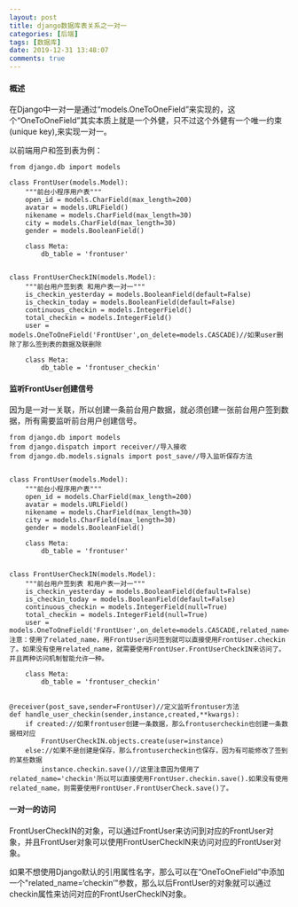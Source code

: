 ```yaml
---
layout: post
title: django数据库表关系之一对一
categories: [后端]
tags: [数据库]
date: 2019-12-31 13:48:07
comments: true
---
```



#### 概述

在Django中一对一是通过“models.OneToOneField”来实现的，这个“OneToOneField”其实本质上就是一个外健，只不过这个外健有一个唯一约束(unique key),来实现一对一。

以前端用户和签到表为例：

```
from django.db import models

class FrontUser(models.Model):
    """前台小程序用户表"""
    open_id = models.CharField(max_length=200)
    avatar = models.URLField()
    nikename = models.CharField(max_length=30)
    city = models.CharField(max_length=30)
    gender = models.BooleanField()

    class Meta:
        db_table = 'frontuser'


class FrontUserCheckIN(models.Model):
    """前台用户签到表 和用户表一对一"""
    is_checkin_yesterday = models.BooleanField(default=False)
    is_checkin_today = models.BooleanField(default=False)
    continuous_checkin = models.IntegerField()
    total_checkin = models.IntegerField()
    user = models.OneToOneField('FrontUser',on_delete=models.CASCADE)//如果user删除了那么签到表的数据及联删除

    class Meta:
        db_table = 'frontuser_checkin'
```

#### 监听FrontUser创建信号

因为是一对一关联，所以创建一条前台用户数据，就必须创建一张前台用户签到数据，所有需要监听前台用户创建信号。


```
from django.db import models
from django.dispatch import receiver//导入接收
from django.db.models.signals import post_save//导入监听保存方法


class FrontUser(models.Model):
    """前台小程序用户表"""
    open_id = models.CharField(max_length=200)
    avatar = models.URLField()
    nikename = models.CharField(max_length=30)
    city = models.CharField(max_length=30)
    gender = models.BooleanField()

    class Meta:
        db_table = 'frontuser'


class FrontUserCheckIN(models.Model):
    """前台用户签到表 和用户表一对一"""
    is_checkin_yesterday = models.BooleanField(default=False)
    is_checkin_today = models.BooleanField(default=False)
    continuous_checkin = models.IntegerField(null=True)
    total_checkin = models.IntegerField(null=True)
    user = models.OneToOneField('FrontUser',on_delete=models.CASCADE,related_name='checkin')//注意：使用了related_name，用FrontUser访问签到就可以直接使用FrontUser.checkin了。如果没有使用related_name，就需要使用FrontUser.FrontUserCheckIN来访问了。并且两种访问机制智能允许一种。

    class Meta:
        db_table = 'frontuser_checkin'


@receiver(post_save,sender=FrontUser)//定义监听frontuser方法
def handle_user_checkin(sender,instance,created,**kwargs):
    if created://如果frontuser创建一条数据，那么frontusercheckin也创建一条数据相对应
        FrontUserCheckIN.objects.create(user=instance)
    else://如果不是创建是保存，那么frontusercheckin也保存，因为有可能修改了签到的某些数据
        instance.checkin.save()//这里注意因为使用了related_name='checkin'所以可以直接使用FrontUser.checkin.save().如果没有使用related_name，则需要使用FrontUser.FrontUserCheck.save()了。

```


#### 一对一的访问

FrontUserCheckIN的对象，可以通过FrontUser来访问到对应的FrontUser对象，并且FrontUser对象可以使用FrontUserCheckIN来访问对应的FrontUser对象。

如果不想使用Django默认的引用属性名字，那么可以在“OneToOneField”中添加一个"related_name=‘checkin’"参数，那么以后FrontUser的对象就可以通过checkin属性来访问对应的FrontUserCheckIN对象。



